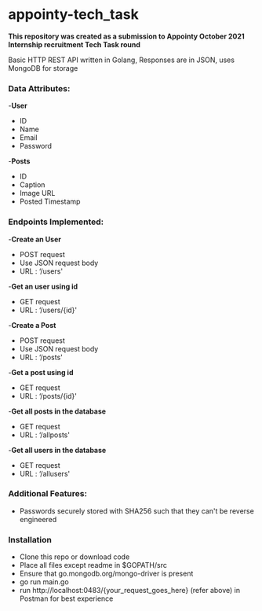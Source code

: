# appointy-tech_task

**This repository was created as a submission to Appointy October 2021 Internship recruitment Tech Task round**
   
 Basic HTTP REST API written in Golang, Responses are in JSON, uses MongoDB for storage 
 
 ### Data Attributes: ###
  -**User**
   * ID
   * Name
   * Email
   * Password
   
  -**Posts**
   * ID
   * Caption
   * Image URL
   * Posted Timestamp 
   
 ### Endpoints Implemented: ###
 
 -**Create an User**
   * POST request
   * Use JSON request body
   * URL : ‘/users'
   
 -**Get an user using id**
   * GET request
   * URL : ‘/users/{id}'
   
 -**Create a Post**
   * POST request
   * Use JSON request body
   * URL : ‘/posts'  
   
 -**Get a post using id**
   * GET request
   * URL : ‘/posts/{id}'
   
  -**Get all posts in the database**
   * GET request
   * URL : ‘/allposts'
   
  -**Get all users in the database**
   * GET request
   * URL : ‘/allusers' 


 
 ### Additional Features: ###
  * Passwords securely stored with SHA256 such that they can't be reverse engineered

 ### Installation  ###
  * Clone this repo or download code
  * Place all files except readme in $GOPATH/src
  * Ensure that go.mongodb.org/mongo-driver is present
  * go run main.go
  * run http://localhost:0483/{your_request_goes_here} (refer above) in Postman for best experience
